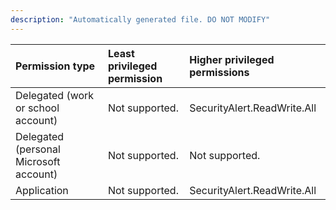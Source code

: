 ```yaml
---
description: "Automatically generated file. DO NOT MODIFY"
---
```


|Permission type|Least privileged permission|Higher privileged permissions|
|:---|:---|:---|
|Delegated (work or school account)|Not supported.|SecurityAlert.ReadWrite.All|
|Delegated (personal Microsoft account)|Not supported.|Not supported.|
|Application|Not supported.|SecurityAlert.ReadWrite.All|

